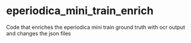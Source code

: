 # eperiodica_mini_train_enrich
Code that enriches the eperiodica mini train ground truth with ocr output and changes the json files
